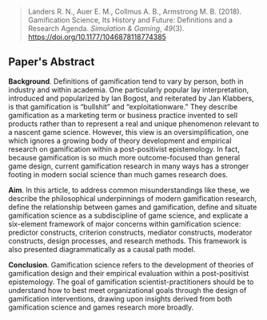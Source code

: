 > Landers R. N., Auer E. M., Collmus A. B., Armstrong M. B. (2018). Gamification Science, Its History and Future: Definitions and a Research Agenda. *Simulation & Gaming*, *49*(3). https://doi.org/10.1177/1046878118774385
## Paper's Abstract
**Background**. Definitions of gamification tend to vary by person, both in industry and within academia. One particularly popular lay interpretation, introduced and popularized by Ian Bogost, and reiterated by Jan Klabbers, is that gamification is “bullshit” and “exploitationware.” They describe gamification as a marketing term or business practice invented to sell products rather than to represent a real and unique phenomenon relevant to a nascent game science. However, this view is an oversimplification, one which ignores a growing body of theory development and empirical research on gamification within a post-positivist epistemology. In fact, because gamification is so much more outcome-focused than general game design, current gamification research in many ways has a stronger footing in modern social science than much games research does.

**Aim**. In this article, to address common misunderstandings like these, we describe the philosophical underpinnings of modern gamification research, define the relationship between games and gamification, define and situate gamification science as a subdiscipline of game science, and explicate a six-element framework of major concerns within gamification science: predictor constructs, criterion constructs, mediator constructs, moderator constructs, design processes, and research methods. This framework is also presented diagrammatically as a causal path model.

**Conclusion**. Gamification science refers to the development of theories of gamification design and their empirical evaluation within a post-positivist epistemology. The goal of gamification scientist-practitioners should be to understand how to best meet organizational goals through the design of gamification interventions, drawing upon insights derived from both gamification science and games research more broadly.

